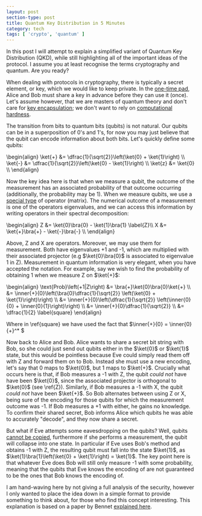 ```yaml
---
layout: post
section-type: post
title: Quantum Key Distribution in 5 Minutes
category: tech
tags: [ 'crypto', 'quantum' ]
---
```


In this post I will attempt to explain a simplified variant of Quantum Key Distribution (QKD),
 while still highlighting all of the important ideas of the protocol.
I assume you at least recognise the terms cryptography and quantum.
Are you ready?

When dealing with protocols in cryptography, there is typically a secret
element, or key, which we would like to keep private. In the [one-time pad](https://en.wikipedia.org/wiki/One-time_pad), Alice and Bob must share
a key in advance before they can use it (once). Let's assume however, that we are masters
of quantum theory and don't care for [key encapsulation](https://en.wikipedia.org/wiki/Key_encapsulation); we don't
want to rely on [computational hardness](https://en.wikipedia.org/wiki/Computational_hardness_assumption).

The transition from bits to quantum bits (qubits) is not natural. Our
qubits can be in a superposition of 0's and 1's, for now you may just
believe that the qubit can encode information about both bits. Let's quickly
define some qubits:

<div>
  \begin{align}
    \ket{+} &= \dfrac{1}{\sqrt{2}}\left(\ket{0} + \ket{1}\right) \\
    \ket{-} &= \dfrac{1}{\sqrt{2}}\left(\ket{0} - \ket{1}\right) \\
    \ket{z} &= \ket{0} \\
  \end{align}
</div>

Now the key idea here is that when we measure a qubit, the outcome
of the measurement has an associated probability of that outcome occurring
(additionally, the probability may be 1). When we measure qubits, we
use a [special type](https://en.wikipedia.org/wiki/Self-adjoint_operator) of operator (matrix). The numerical outcome
of a measurement is one of the operators eigenvalues, and we can
access this information by writing operators in their spectral decomposition:
<div>
  \begin{align}
    Z &= \ket{0}\bra{0} - \ket{1}\bra{1} \label{Z}\\
    X &= \ket{+}\bra{+} - \ket{-}\bra{-} \\
  \end{align}
</div>

Above, Z and X are operators. Moreover, we may use them for measurement.
Both have eigenvalues +1 and -1, which are multiplied with their associated
projector (e.g $\ket{0}\bra{0}$ is associated to eigenvalue 1 in Z). Measurement
in quantum information is very elegant, when you have accepted the notation. For
example, say we wish to find the probability of obtaining 1 when we
measure Z on $\ket{+}$:

<div>
  \begin{align}
    \text{Prob}\left(+1|Z\right) &= \bra{+}\ket{0}\bra{0}\ket{+} \\
                      &= \inner{+}{0}\left(\bra{0}\dfrac{1}{\sqrt{2}}
                        \left(\ket{0} + \ket{1}\right)\right) \\
                      &= \inner{+}{0}\left(\dfrac{1}{\sqrt{2}}
                        \left(\inner{0}{0} + \inner{0}{1}\right)\right) \\
                      &= \inner{+}{0}\dfrac{1}{\sqrt{2}} \\
                      &= \dfrac{1}{2} \label{square}
  \end{align}
</div>

Where in \ref{square} we have used the fact that $\inner{+}{0} = \inner{0}{+}^* $

Now back to Alice and Bob. Alice wants to share a secret bit string with Bob,
so she could just send out qubits either in the $\ket{0}$ or $\ket{1}$ state,
but this would be pointless because Eve could simply read them off with
Z and forward them on to Bob. Instead she must use a new encoding, let's
say that 0 maps to $\ket{0}$, but 1 maps to $\ket{+}$. Crucially what occurs
here is that, if Bob measures a -1 with Z, the qubit *could not* have
have been $\ket{0}$, since the associated projector is orthogonal to $\ket{0}$ (see \ref{Z}).
Similarly, if Bob measures a -1 with X, the qubit *could not* have been $\ket{+}$.
So Bob alternates between using Z or X, being sure of the encoding for those
qubits for which the measurement outcome was -1. If Bob measures a +1 with either, he gains no knowledge. To confirm their
shared secret, Bob informs Alice which qubits he was able to accurately
"decode", and they now share a secret.

But what if Eve attempts some eavesdropping on the qubits? Well,
qubits [cannot be copied](https://en.wikipedia.org/wiki/No-cloning_theorem), furthermore
if she performs a measurement, the qubit will collapse into one state. In particular
if Eve uses Bob's method and obtains -1 with Z, the resulting qubit must fall into
the state $\ket{1}$, as $\ket{1}\bra{1}\left(\ket{0} + \ket{1}\right) = \ket{1}$. The key point here is that whatever Eve does Bob will still only measure -1 with some probability, meaning
that the qubits that Eve knows the encoding of are not guaranteed to be the ones that
Bob knows the encoding of.

I am hand-waving here by not giving a full analysis of the security, however
I only wanted to place the idea down in a simple format to provide something
to think about, for those who find this concept interesting. This explanation
is based on a paper by Bennet [explained here](http://www.cki.au.dk/experiment/qrypto/doc/QuCrypt/b92coding.html).
